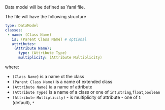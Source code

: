 Data model will be defined as Yaml file.

The file will have the following structure

```yaml 
type: DataModel
classes:
 - name: (Class Name)
   is: (Parent Class Name) # optional
   attributes: 
    (Attribute Name): 
      type: (Attribute Type)
      multiplicity: (Attribute Multiplicity)
```

where: 
* `(Class Name)` is a name ot the class
* `(Parent Class Name)` is a name of extended class
* `(Attribute Name)` ia a name of attribute
* `(Attribute Type)` is a name of a class or one of `int`,`string`,`float`,`boolean`
* `(Attribute Multiplicity)` - is multiplicity of attribute - one of `1` (default), `*`
